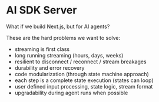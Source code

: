 # AI SDK Server

What if we build Next.js, but for AI agents?

These are the hard problems we want to solve:

- streaming is first class
- long running streaming (hours, days, weeks)
- resilient to disconnect / reconnect / stream breakages
- durability and error recovery
- code modularization (through state machine approach)
- each step is a complete state execution (states can loop)
- user defined input processing, state logic, stream format
- upgradability during agent runs when possible
